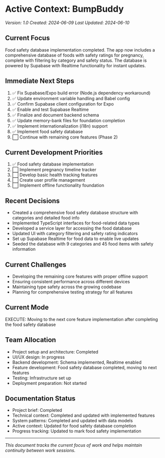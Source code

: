 # Active Context: BumpBuddy

_Version: 1.0_
_Created: 2024-06-09_
_Last Updated: 2024-06-10_

## Current Focus

Food safety database implementation completed. The app now includes a comprehensive database of foods with safety ratings for pregnancy, complete with filtering by category and safety status. The database is powered by Supabase with Realtime functionality for instant updates.

## Immediate Next Steps

1. ✅ Fix Supabase/Expo build error (Node.js dependency workaround)
2. ✅ Update environment variable handling and Babel config
3. ✅ Confirm Supabase client configuration for Expo
4. ✅ Enable and test Supabase Realtime
5. ✅ Finalize and document backend schema
6. ✅ Update memory-bank files for foundation completion
7. ✅ Implement internationalization (i18n) support
8. ✅ Implement food safety database
9. ⬜ Continue with remaining core features (Phase 2)

## Current Development Priorities

1. ✅ Food safety database implementation
2. ⬜ Implement pregnancy timeline tracker
3. ⬜ Develop basic health tracking features
4. ⬜ Create user profile management
5. ⬜ Implement offline functionality foundation

## Recent Decisions

- Created a comprehensive food safety database structure with categories and detailed food info
- Implemented TypeScript interfaces for food-related data types
- Developed a service layer for accessing the food database
- Updated UI with category filtering and safety rating indicators
- Set up Supabase Realtime for food data to enable live updates
- Seeded the database with 9 categories and 45 food items with safety information

## Current Challenges

- Developing the remaining core features with proper offline support
- Ensuring consistent performance across different devices
- Maintaining type safety across the growing codebase
- Planning for comprehensive testing strategy for all features

## Current Mode

EXECUTE: Moving to the next core feature implementation after completing the food safety database

## Team Allocation

- Project setup and architecture: Completed
- UI/UX design: In progress
- Backend development: Schema implemented, Realtime enabled
- Feature development: Food safety database completed, moving to next features
- Testing: Infrastructure set up
- Deployment preparation: Not started

## Documentation Status

- Project brief: Completed
- Technical context: Completed and updated with implemented features
- System patterns: Completed and updated with data models
- Active context: Updated for food safety database completion
- Progress tracking: Updated to mark food safety implementation

---

_This document tracks the current focus of work and helps maintain continuity between work sessions._
